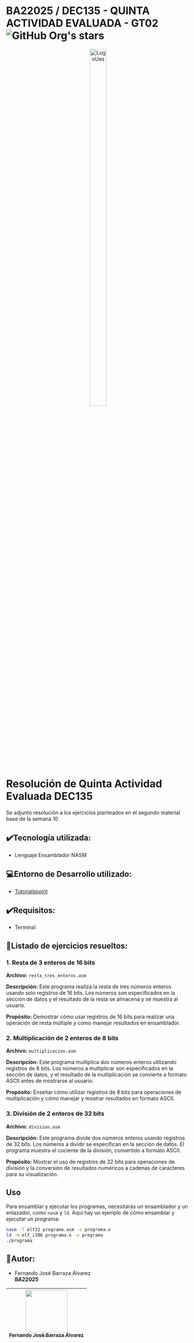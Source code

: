 # BA22025 / DEC135 - QUINTA ACTIVIDAD EVALUADA - GT02 ![GitHub Org's stars](https://img.shields.io/github/stars/MinunGR?style=social)
<p align="center">
  <img src="https://upload.wikimedia.org/wikipedia/commons/thumb/f/fa/Escudo_de_la_Universidad_de_El_Salvador.svg/1200px-Escudo_de_la_Universidad_de_El_Salvador.svg.png" alt="LogoUes" width="30%" height="50%">
</p>

# Resolución de Quinta Actividad Evaluada DEC135

Se adjunto resolución a los ejercicios planteados en el segundo material base de la semana 10

## :heavy_check_mark:Tecnología utilizada:
- Lenguaje Ensamblador NASM

## :computer:Entorno de Desarrollo utilizado:
- <a href="https://www.tutorialspoint.com/compile_assembly_online.php">Tutorialspoint</a>

## :heavy_check_mark:Requisitos:
- Terminal

## :speech_balloon:Listado de ejercicios resueltos:

### 1. Resta de 3 enteros de 16 bits

**Archivo:** `resta_tres_enteros.asm`

**Descripción:** Este programa realiza la resta de tres números enteros usando solo registros de 16 bits. Los números son especificados en la sección de datos y el resultado de la resta se almacena y se muestra al usuario.

**Propósito:** Demostrar cómo usar registros de 16 bits para realizar una operación de resta múltiple y cómo manejar resultados en ensamblador.

### 2. Multiplicación de 2 enteros de 8 bits

**Archivo:** `multiplicacion.asm`

**Descripción:** Este programa multiplica dos números enteros utilizando registros de 8 bits. Los números a multiplicar son especificados en la sección de datos, y el resultado de la multiplicación se convierte a formato ASCII antes de mostrarse al usuario.

**Propósito:** Enseñar cómo utilizar registros de 8 bits para operaciones de multiplicación y cómo manejar y mostrar resultados en formato ASCII.

### 3. División de 2 enteros de 32 bits

**Archivo:** `division.asm`

**Descripción:** Este programa divide dos números enteros usando registros de 32 bits. Los números a dividir se especifican en la sección de datos. El programa muestra el cociente de la división, convertido a formato ASCII.

**Propósito:** Mostrar el uso de registros de 32 bits para operaciones de división y la conversión de resultados numéricos a cadenas de caracteres para su visualización.

## Uso

Para ensamblar y ejecutar los programas, necesitarás un ensamblador y un enlazador, como `nasm` y `ld`. Aquí hay un ejemplo de cómo ensamblar y ejecutar un programa:

```sh
nasm -f elf32 programa.asm -o programa.o
ld -m elf_i386 programa.o -o programa
./programa
```

## :busts_in_silhouette:Autor:
- Fernando José Barraza Álvarez  
  **BA22025**

  
| [<img src="https://avatars.githubusercontent.com/u/61745150?v=4" width=115><br><sub>Fernando José Barraza Álvarez</sub>](https://github.com/MinunGR) | 
| :---: | 
